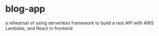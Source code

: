 # blog-app
a rehearsal of using serverless framework to build a rest API with AWS Lambdas, and React in frontend.
